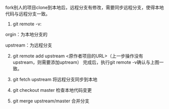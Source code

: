 fork别人的项目clone到本地后，远程分支有修改，需要同步远程分支，使得本地代码与远程分支一致。
1. git remote -v:

orgin：为本地分支的

upstream：为远程分支

2. git remote add upstream <原作者项目的URL>（上一步操作没有upstream，则需要添加uptream）
完成后，执行git remote -v确认与上图一致。

3. git fetch upstream 将远程分支同步到本地

4. git checkout master 检查本地代码变更

5. git merge upstream/master 合并分支
